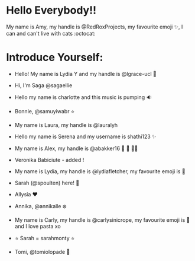 # Hello Everybody!! 

My name is Amy, my handle is @RedRoxProjects, my favourite emoji :sparkles:, I can and can't live with cats :octocat:

# Introduce Yourself:

* Hello! My name is Lydia Y and my handle is @lgrace-ucl :bug:

* Hi, I'm Saga @sagaellie

* Hello my name is charlotte and this music is pumping :sound:

* Bonnie, @samuyiwabr :star:

* My name is Laura, my handle is @lauralyh

* Hello my name is Serena and my username is shathi123 :sparkles:

* My name is Alex, my handle is @abakker16 :dancer: :japanese_ogre: :ok_woman:

* Veronika Babiciute - added !

* My name is Lydia, my handle is @lydiafletcher, my favourite emoji is :dog:

* Sarah (@spoulten) here! :whale2:

* Allysia :heart:

* Annika, @annikalle :snowflake:

* My name is Carly, my handle is @carlysinicrope, my favourite emoji is :unicorn: and I love pasta xo

* :star: Sarah = sarahmonty :star:

* Tomi, @tomiolopade :rocket: